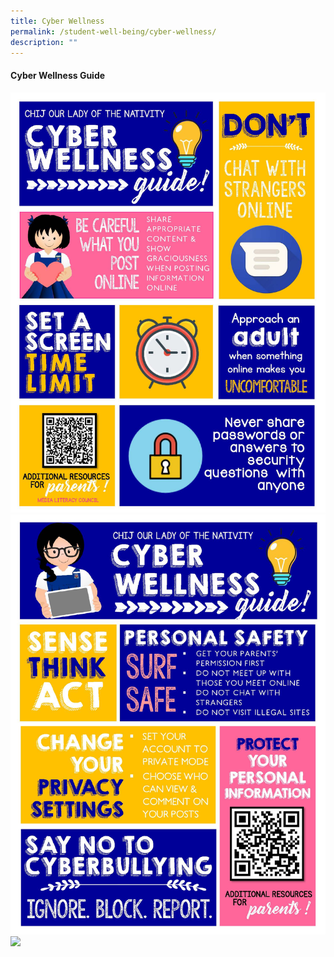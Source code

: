 ```yaml
---
title: Cyber Wellness
permalink: /student-well-being/cyber-wellness/
description: ""
---
```

<h4><strong>Cyber Wellness Guide</strong></h4>
<img src="/images/cw1.jpg">
<img src="/images/cw2.jpg">
<img src="/images/sss17.jpg">